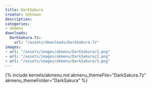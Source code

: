 ```yaml
---
title: DarkSakura
creator: Unknown
description: 
categories:
- akmenu
downloads:
  DarkSakura.7z:
    url: "/assets/downloads/DarkSakura.7z"
images:
- url: "/assets/images/akmenu/DarkSakura/1.png"
- url: "/assets/images/akmenu/DarkSakura/2.png"
- url: "/assets/images/akmenu/DarkSakura/3.png"
---
```


{% include kernels/akmenu.md akmenu_themeFile="DarkSakura.7z" akmenu_themeFolder="DarkSakura" %}
